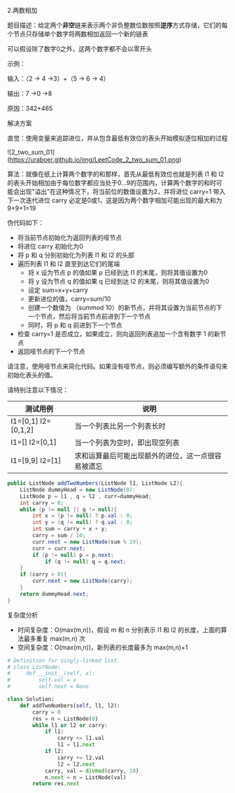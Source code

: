 2.两数相加

题目描述：给定两个**非空**链来表示两个非负整数位数按照**逆序**方式存储，它们的每个节点只存储单个数字将两数相加返回一个新的链表

可以假设除了数字0之外，这两个数字都不会以零开头

示例：

输入：（2 -> 4 ->3）+（5 -> 6 -> 4）

输出：7 ->0 ->8

原因：342+465



解决方案

直觉：使用变量来追踪进位，并从包含最低有效位的表头开始模拟逐位相加的过程

![2_two_sum_01] (https://uraboer.github.io/img/LeetCode_2_two_sum_01.png)



算法：就像在纸上计算两个数字的和那样，首先从最低有效位也就是列表 I1 和 I2 的表头开始相加由于每位数字都应当处于0...9的范围内，计算两个数字的和时可能会出现"溢出"在这种情况下，将当前位的数值设置为2，并将进位 carry=1 带入下一次迭代进位 carry 必定是0或1，这是因为两个数字相加可能出现的最大和为9+9+1=19



伪代码如下：

- 将当前节点初始化为返回列表的哑节点
- 将进位 carry 初始化为0
- 将 p 和 q 分别初始化为列表 I1 和 I2 的头部
- 遍历列表 I1 和 I2 直至到达它们的尾端
  - 将 x 设为节点 p 的值如果 p 已经到达 I1 的末尾，则将其值设置为0
  - 将 y 设为节点 q 的值如果 q 已经到达 I2 的末尾，则将其值设置为0
  - 设定 sum=x+y+carry
  - 更新进位的值，carry=sum/10
  - 创建一个数值为 （summod 10）的新节点，并将其设置为当前节点的下一个节点，然后将当前节点前进到下一个节点
  - 同时，将 p 和 q 前进到下一个节点
- 检查 carry=1 是否成立，如果成立，则向返回列表追加一个含有数字 1 的新节点
- 返回哑节点的下一个节点



请注意，使用哑节点来简化代码。如果没有哑节点，则必须编写额外的条件语句来初始化表头的值。

请特别注意以下情况：

| 测试用例             | 说明                                               |
| -------------------- | -------------------------------------------------- |
| I1=[0,1]  I2=[0,1,2] | 当一个列表比另一个列表长时                         |
| I1=[]  I2=[0,1]      | 当一个列表为空时，即出现空列表                     |
| I1=[9,9]  I2=[1]     | 求和运算最后可能出现额外的进位，这一点很容易被遗忘 |




```java
public ListNode addTwoNumbers(ListNode l1, ListNode L2){
    ListNode dummyHead = new ListNode(0):
    ListNode p = l1 , q = l2 , curr=dummyHead;
    int carry = 0;
    while (p != null || q != null){
        int x = (p != null) ? p.val : 0;
        int y = (q != null) ? q.val : 0;
        int sum = carry + x + y;
        carry = sum / 10;
        curr.next = new ListNode(sum % 10);
        curr = curr.next;
        if (p != null) p = p.next;
        	if (q != null) q = q.next;
    }
    if (carry > 0){
        curr.next = new ListNode(carry);
    }
    return dummyHead.next;
}
```

复杂度分析

- 时间复杂度：O(max(m,n))，假设 m 和 n 分别表示 l1 和 l2 的长度，上面的算法最多重复 max(m,n) 次
- 空间复杂度：O(max(m,n))，新列表的长度最多为 max(m,n)+1




```python
# Definition for singly-linked list.
# class ListNode:
#     def __init__(self, x):
#         self.val = x
#         self.next = None

class Solution:
    def addTwoNumbers(self, l1, l2):
        carry = 0
        res = n = ListNode(0)
        while l1 or l2 or carry:
            if l1:
                carry += l1.val
                l1 = l1.next
            if l2:
                carry += l2.val
                l2 = l2.next
            carry, val = divmod(carry, 10)
            n.next = n = ListNode(val)
        return res.next
```

